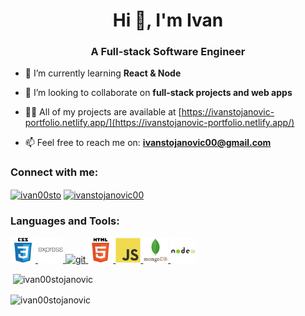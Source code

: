 <h1 align="center">Hi 👋, I'm Ivan</h1>
<h3 align="center">A Full-stack Software Engineer</h3>

- 🌱 I’m currently learning **React & Node**

- 👯 I’m looking to collaborate on **full-stack projects and web apps**

- 👨‍💻 All of my projects are available at [https://ivanstojanovic-portfolio.netlify.app/](https://ivanstojanovic-portfolio.netlify.app/)

- 📫 Feel free to reach me on: **ivanstojanovic00@gmail.com**

<h3 align="left">Connect with me:</h3>
<p align="left">
<a href="https://twitter.com/ivan00sto" target="blank"><img align="center" src="https://raw.githubusercontent.com/rahuldkjain/github-profile-readme-generator/master/src/images/icons/Social/twitter.svg" alt="ivan00sto" height="30" width="40" /></a>
<a href="https://linkedin.com/in/ivanstojanovic00" target="blank"><img align="center" src="https://raw.githubusercontent.com/rahuldkjain/github-profile-readme-generator/master/src/images/icons/Social/linked-in-alt.svg" alt="ivanstojanovic00" height="30" width="40" /></a>
</p>

<h3 align="left">Languages and Tools:</h3>
<p align="left"> <a href="https://www.w3schools.com/css/" target="_blank" rel="noreferrer"> <img src="https://raw.githubusercontent.com/devicons/devicon/master/icons/css3/css3-original-wordmark.svg" alt="css3" width="40" height="40"/> </a> <a href="https://expressjs.com" target="_blank" rel="noreferrer"> <img src="https://raw.githubusercontent.com/devicons/devicon/master/icons/express/express-original-wordmark.svg" alt="express" width="40" height="40"/> </a> <a href="https://git-scm.com/" target="_blank" rel="noreferrer"> <img src="https://www.vectorlogo.zone/logos/git-scm/git-scm-icon.svg" alt="git" width="40" height="40"/> </a> <a href="https://www.w3.org/html/" target="_blank" rel="noreferrer"> <img src="https://raw.githubusercontent.com/devicons/devicon/master/icons/html5/html5-original-wordmark.svg" alt="html5" width="40" height="40"/> </a> <a href="https://developer.mozilla.org/en-US/docs/Web/JavaScript" target="_blank" rel="noreferrer"> <img src="https://raw.githubusercontent.com/devicons/devicon/master/icons/javascript/javascript-original.svg" alt="javascript" width="40" height="40"/> </a> <a href="https://www.mongodb.com/" target="_blank" rel="noreferrer"> <img src="https://raw.githubusercontent.com/devicons/devicon/master/icons/mongodb/mongodb-original-wordmark.svg" alt="mongodb" width="40" height="40"/> </a> <a href="https://nodejs.org" target="_blank" rel="noreferrer"> <img src="https://raw.githubusercontent.com/devicons/devicon/master/icons/nodejs/nodejs-original-wordmark.svg" alt="nodejs" width="40" height="40"/> </a> </p>



<p>&nbsp;<img align="center" src="https://github-readme-stats.vercel.app/api?username=ivan00stojanovic&show_icons=true&locale=en" alt="ivan00stojanovic" /></p>

<p><img align="center" src="https://github-readme-streak-stats.herokuapp.com/?user=ivan00stojanovic&" alt="ivan00stojanovic" /></p>
